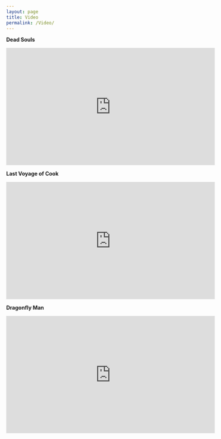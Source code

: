 ```yaml
---
layout: page
title: Video
permalink: /Video/
---
```


**Dead Souls**

<iframe width="560" height="315" src="https://www.youtube.com/embed/0g5MMaKXVm0" frameborder="0" allowfullscreen></iframe>

**Last Voyage of Cook**

<iframe width="560" height="315" src="https://www.youtube.com/embed/dGZlN9EpF3s" frameborder="0" allowfullscreen></iframe>

**Dragonfly Man**

<iframe width="560" height="315" src="https://www.youtube.com/embed/doOHqgCKSG8" frameborder="0" allowfullscreen></iframe>
